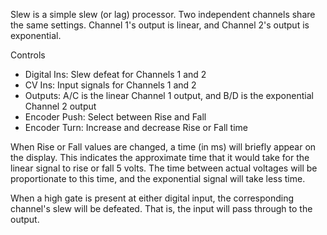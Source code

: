 Slew is a simple slew (or lag) processor. Two independent channels share the same settings. Channel 1's output is linear, and Channel 2's output is exponential.

Controls
* Digital Ins: Slew defeat for Channels 1 and 2
* CV Ins: Input signals for Channels 1 and 2
* Outputs: A/C is the linear Channel 1 output, and B/D is the exponential Channel 2 output
* Encoder Push: Select between Rise and Fall
* Encoder Turn: Increase and decrease Rise or Fall time

When Rise or Fall values are changed, a time (in ms) will briefly appear on the display. This indicates the approximate time that it would take for the linear signal to rise or fall 5 volts. The time between actual voltages will be proportionate to this time, and the exponential signal will take less time.

When a high gate is present at either digital input, the corresponding channel's slew will be defeated. That is, the input will pass through to the output.